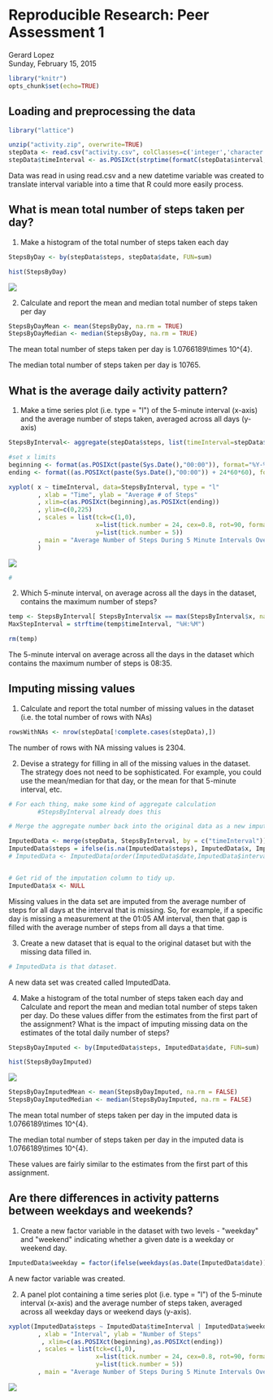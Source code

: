 # Reproducible Research: Peer Assessment 1
Gerard Lopez  
Sunday, February 15, 2015  



```r
library("knitr")
opts_chunk$set(echo=TRUE)
```

## Loading and preprocessing the data


```r
library("lattice")

unzip("activity.zip", overwrite=TRUE)
stepData <- read.csv("activity.csv", colClasses=c('integer','character', 'integer'))
stepData$timeInterval <- as.POSIXct(strptime(formatC(stepData$interval, width = 4, format="d", flag ="0"), "%H%M"))
```

Data was read in using read.csv and a new datetime variable was created to translate interval variable into a time that R could more easily process.


## What is mean total number of steps taken per day?
1. Make a histogram of the total number of steps taken each day


```r
StepsByDay <- by(stepData$steps, stepData$date, FUN=sum)

hist(StepsByDay)
```

![](PA1_template_files/figure-html/unnamed-chunk-2-1.png) 


2. Calculate and report the mean and median total number of steps taken per day


```r
StepsByDayMean <- mean(StepsByDay, na.rm = TRUE)
StepsByDayMedian <- median(StepsByDay, na.rm = TRUE)
```

The mean total number of steps taken per day is 1.0766189\times 10^{4}.

The median total number of steps taken per day is 10765.


## What is the average daily activity pattern?

1. Make a time series plot (i.e. type = "l") of the 5-minute interval (x-axis) and the average number of steps taken, averaged across all days (y-axis)


```r
StepsByInterval<- aggregate(stepData$steps, list(timeInterval=stepData$timeInterval), mean, na.rm= TRUE)

#set x limits
beginning <- format(as.POSIXct(paste(Sys.Date(),"00:00")), format="%Y-%m-%d %H:%M")
ending <- format((as.POSIXct(paste(Sys.Date(),"00:00")) + 24*60*60), format="%Y-%m-%d %H:%M")

xyplot( x ~ timeInterval, data=StepsByInterval, type = "l"
        , xlab = "Time", ylab = "Average # of Steps"
        , xlim=c(as.POSIXct(beginning),as.POSIXct(ending))
        , ylim=c(0,225)
        , scales = list(tck=c(1,0),
                        x=list(tick.number = 24, cex=0.8, rot=90, format="%H:%M"),
                        y=list(tick.number = 5))
        , main = "Average Number of Steps During 5 Minute Intervals Over 24 Hours"
        )
```

![](PA1_template_files/figure-html/unnamed-chunk-4-1.png) 

```r
#
```



2. Which 5-minute interval, on average across all the days in the dataset, contains the maximum number of steps?


```r
temp <- StepsByInterval[ StepsByInterval$x == max(StepsByInterval$x, na.rm=TRUE), ]
MaxStepInterval = strftime(temp$timeInterval, "%H:%M")

rm(temp)
```

The 5-minute interval on average across all the days in the dataset which contains the maximum number of steps is 08:35. 


## Imputing missing values
1. Calculate and report the total number of missing values in the dataset (i.e. the total number of rows with NAs)


```r
rowsWithNAs <- nrow(stepData[!complete.cases(stepData),])
```

The number of rows with NA missing values is 2304.


2. Devise a strategy for filling in all of the missing values in the dataset. The strategy does not need to be sophisticated. For example, you could use the mean/median for that day, or the mean for that 5-minute interval, etc.


```r
# For each thing, make some kind of aggregate calculation
        #StepsByInterval already does this 

# Merge the aggregate number back into the original data as a new imputation column based on a link between individual thing instances and the aggregate thing instance

ImputedData <- merge(stepData, StepsByInterval, by = c("timeInterval"))
ImputedData$steps = ifelse(is.na(ImputedData$steps), ImputedData$x, ImputedData$steps)
# ImputedData <- ImputedData[order(ImputedData$date,ImputedData$interval),]


# Get rid of the imputation column to tidy up.
ImputedData$x <- NULL 
```

Missing values in the data set are imputed from the average number of steps for all days at the interval that is missing.  So, for example, if a specific day is missing a measurement at the 01:05 AM interval, then that gap is filled with the average number of steps from all days a that time.



3. Create a new dataset that is equal to the original dataset but with the missing data filled in.


```r
# ImputedData is that dataset.
```
A new data set was created called ImputedData.


4. Make a histogram of the total number of steps taken each day and Calculate and report the mean and median total number of steps taken per day. Do these values differ from the estimates from the first part of the assignment? What is the impact of imputing missing data on the estimates of the total daily number of steps?



```r
StepsByDayImputed <- by(ImputedData$steps, ImputedData$date, FUN=sum)

hist(StepsByDayImputed)
```

![](PA1_template_files/figure-html/unnamed-chunk-9-1.png) 

```r
StepsByDayImputedMean <- mean(StepsByDayImputed, na.rm = FALSE)
StepsByDayImputedMedian <- median(StepsByDayImputed, na.rm = FALSE)
```

The mean total number of steps taken per day in the imputed data is 1.0766189\times 10^{4}.

The median total number of steps taken per day in the imputed data is 1.0766189\times 10^{4}.

These values are fairly similar to the estimates from the first part of this assignment.



## Are there differences in activity patterns between weekdays and weekends?
1. Create a new factor variable in the dataset with two levels - "weekday" and "weekend" indicating whether a given date is a weekday or weekend day.


```r
ImputedData$weekday = factor(ifelse(weekdays(as.Date(ImputedData$date)) %in% c("Saturday","Sunday"), "weekend", "weekday"))
```

A new factor variable was created.


2. A panel plot containing a time series plot (i.e. type = "l") of the 5-minute interval (x-axis) and the average number of steps taken, averaged across all weekday days or weekend days (y-axis).


```r
xyplot(ImputedData$steps ~ ImputedData$timeInterval | ImputedData$weekday, layout = c(1,2), type = "l"
        , xlab = "Interval", ylab = "Number of Steps"
         , xlim=c(as.POSIXct(beginning),as.POSIXct(ending))
        , scales = list(tck=c(1,0),
                        x=list(tick.number = 24, cex=0.8, rot=90, format="%H:%M"),
                        y=list(tick.number = 5))
        , main = "Average Number of Steps During 5 Minute Intervals Over 24 Hours")
```

![](PA1_template_files/figure-html/unnamed-chunk-11-1.png) 

